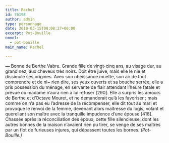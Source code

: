 ```yaml
---
title: Rachel
id: 76198
author: admin
type: personnage
date: 2010-03-15T08:08:27+00:00
excerpt: Pot-Bouille
novel:
  - pot-bouille
main_name: Rachel

---
```

**—** Bonne de Berthe Vabre. Grande fille de vingt-cinq ans, au visage dur, au grand nez, aux cheveux très noirs. Doit être juive, mais elle le nie et dissimule ses origines. Avec son obéissance muette, son air de tout comprendre et de ni~ rien dire, ses yeux ouverts et sa bouche serrée, elle a pris possession du ménage, en servante de flair attendant l&rsquo;heure fatale et prévue où madame n&rsquo;aura rien à lui refuser [290]. Elle a surpris les amours de Berthe et d&rsquo;Octave Mouret, et ne demanderait qu&rsquo;à les favoriser ; mais comme on n&rsquo;a pas eu l&rsquo;adresse de la récompenser, elle dit tout au mari et provoque le renvoi de la femme, devenant alors maîtresse du logis, volant et querellant son maître avec la tranquille impudence d&rsquo;une épouse [418]. Chassée après la réconciliation des époux, cette fille silencieuse, dont les autres bonnes de la maison n&rsquo;avaient rien pu tirer, se venge de ses maîtres par un flot de furieuses injures, qui dépassent toutes les bornes. _(Pot-Bouille.)_